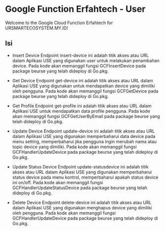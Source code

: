 # Google Function Erfahtech - User

Welcome to the Google Cloud Function Erfahtech for URSMARTECOSYSTEM.MY.ID!

## Isi

- Insert Device
  Endpoint insert-device ini adalah titik akses atau URL dalam Aplikasi USE yang digunakan user untuk melakukan penambahan device. Pada kode akan memanggil fungsi GCFInsertDevice pada package beurse yang telah dideploy di Go.pkg.

- Get Device
  Endpoint get-device ini adalah titik akses atau URL dalam Aplikasi USE yang digunakan untuk mendapatkan device yang dimiliki oleh pengguna. Pada kode akan memanggil fungsi GCFGetDevice pada package beurse yang telah dideploy di Go.pkg.

- Get Profile
  Endpoint get-profile ini adalah titik akses atau URL dalam Aplikasi USE untuk mendapatkan data profile pengguna. Pada kode akan memanggil fungsi GCFGetUserByEmail pada package beurse yang telah dideploy di Go.pkg.

- Update Device
  Endpoint update-device ini adalah titik akses atau URL dalam Aplikasi USE yang digunakan memperbaharui data device pada menu setting, memperbaharui jika pengguna ingin merubah nama atau topic device yang dimiliki. Pada kode akan memanggil fungsi GCFHandlerUpdateDevice pada package beurse yang telah dideploy di Go.pkg.

- Update Status Device
  Endpoint update-statusdevice ini adalah titik akses atau URL dalam Aplikasi USE yang digunakan memperbaharui status device pada menu kontrol, memperbaharui apakah status device ini on/off. Pada kode akan memanggil fungsi GCFHandlerUpdateStatusDevice pada package beurse yang telah dideploy di Go.pkg.

- Delete Device
  Endpoint delete-device ini adalah titik akses atau URL dalam Aplikasi USE yang digunakan menghapus device yang dimiliki oleh pengguna. Pada kode akan memanggil fungsi GCFHandlerUpdateDevice pada package beurse yang telah dideploy di Go.pkg.
